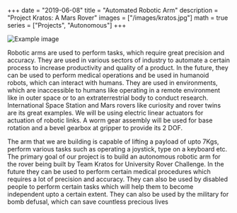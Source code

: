 +++
date = "2019-06-08"
title = "Automated Robotic Arm"
description = "Project Kratos: A Mars Rover"
images = ["/images/kratos.jpg"]
math = true
series = ["Projects", "Autonomous"]
+++

![Example image](/images/kratos.png)

Robotic arms are used to perform tasks, which require great precision and accuracy. They are used in various sectors of industry to automate a certain process to increase productivity and quality of a product. In the future, they can be used to perform medical operations and be used in humanoid robots, which can interact with humans. They are used in environments, which are inaccessible to humans like operating in a remote environment like in outer space or to an extraterrestrial body to conduct research. International Space Station and Mars rovers like curiosity and rover twins are its great examples. We will be using electric linear actuators for actuation of robotic links. A worm gear assembly will be used for base rotation and a bevel gearbox at gripper to provide its 2 DOF.


The arm that we are building is capable of lifting a payload of upto 7Kgs, perform various tasks such as operating a joystick, type on a keyboard etc. The primary goal of our project is to build an autonomous robotic arm for the rover being built by Team Kratos for University Rover Challenge. In the future they can be used to perform certain medical procedures which requires a lot of precision and accuracy. They can also be used by disabled people to perform certain tasks which will help them to become independent upto a certain extent. They can also be used by the military for bomb defusal, which can save countless precious lives
